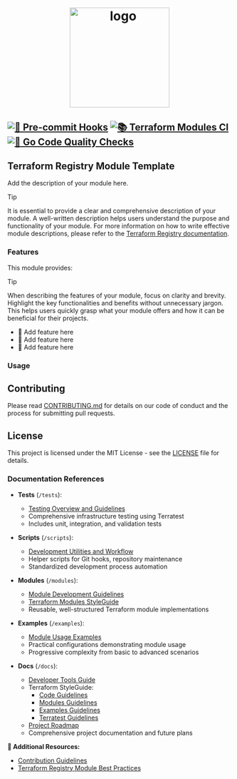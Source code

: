 <h1 align="center">
  <img alt="logo" src="https://forum.huawei.com/enterprise/en/data/attachment/forum/202204/21/120858nak5g1epkzwq5gcs.png" width="224px"/><br/>

[![🧼 Pre-commit Hooks](https://github.com/Excoriate/terraform-registry-module-template/actions/workflows/pre-commit.yml/badge.svg)](https://github.com/Excoriate/terraform-registry-module-template/actions/workflows/pre-commit.yml) [![📚 Terraform Modules CI](https://github.com/Excoriate/terraform-registry-module-template/actions/workflows/tf-modules-ci.yaml/badge.svg)](https://github.com/Excoriate/terraform-registry-module-template/actions/workflows/tf-modules-ci.yaml) [![🦫 Go Code Quality Checks](https://github.com/Excoriate/terraform-registry-module-template/actions/workflows/go-linter.yaml/badge.svg)](https://github.com/Excoriate/terraform-registry-module-template/actions/workflows/go-linter.yaml)
---

## Terraform Registry Module Template

Add the description of your module here.

> [!TIP]
> It is essential to provide a clear and comprehensive description of your module. A well-written description helps users understand the purpose and functionality of your module. For more information on how to write effective module descriptions, please refer to the [Terraform Registry documentation](https://registry.terraform.io/).

### Features

This module provides:

> [!TIP]
> When describing the features of your module, focus on clarity and brevity. Highlight the key functionalities and benefits without unnecessary jargon. This helps users quickly grasp what your module offers and how it can be beneficial for their projects.

- 🚀 Add feature here
- 🚀 Add feature here
- 🚀 Add feature here

### Usage

## Contributing

Please read [CONTRIBUTING.md](CONTRIBUTING.md) for details on our code of conduct and the process for submitting pull requests.

## License

This project is licensed under the MIT License - see the [LICENSE](LICENSE) file for details.

### Documentation References

- **Tests** (`/tests`):
  - [Testing Overview and Guidelines](/tests/README.md)
  - Comprehensive infrastructure testing using Terratest
  - Includes unit, integration, and validation tests

- **Scripts** (`/scripts`):
  - [Development Utilities and Workflow](/scripts/README.md)
  - Helper scripts for Git hooks, repository maintenance
  - Standardized development process automation

- **Modules** (`/modules`):
  - [Module Development Guidelines](/modules/README.md)
  - [Terraform Modules StyleGuide](/docs/terraform-styleguide/terraform-styleguide-modules.md)
  - Reusable, well-structured Terraform module implementations

- **Examples** (`/examples`):
  - [Module Usage Examples](/examples/README.md)
  - Practical configurations demonstrating module usage
  - Progressive complexity from basic to advanced scenarios

- **Docs** (`/docs`):
  - [Developer Tools Guide](/docs/guides/development-tools-guide.md)
  - Terraform StyleGuide:
    - [Code Guidelines](/docs/terraform-styleguide/terraform-styleguide-code.md)
    - [Modules Guidelines](/docs/terraform-styleguide/terraform-styleguide-modules.md)
    - [Examples Guidelines](/docs/terraform-styleguide/terraform-styleguide-examples.md)
    - [Terratest Guidelines](/docs/terraform-styleguide/terraform-styleguide-terratest.md)
  - [Project Roadmap](/docs/ROADMAP.md)
  - Comprehensive project documentation and future plans

**📘 Additional Resources:**
- [Contribution Guidelines](CONTRIBUTING.md)
- [Terraform Registry Module Best Practices](/docs/terraform-styleguide/terraform-styleguide-modules.md)
